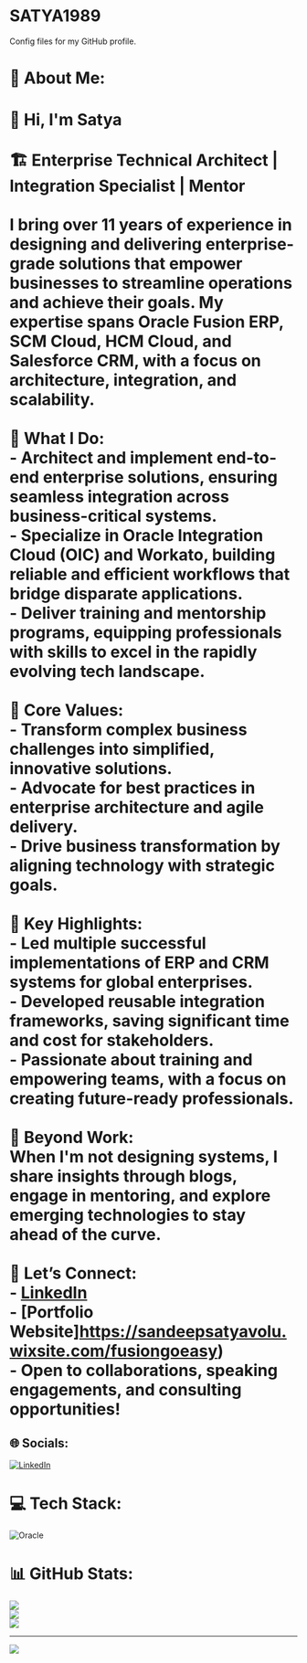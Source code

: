 # SATYA1989
Config files for my GitHub profile.
# 💫 About Me:
# 👋 Hi, I'm Satya <br><br>🏗️ **Enterprise Technical Architect | Integration Specialist | Mentor**  <br><br>I bring over **11 years of experience** in designing and delivering enterprise-grade solutions that empower businesses to streamline operations and achieve their goals. My expertise spans **Oracle Fusion ERP**, **SCM Cloud**, **HCM Cloud**, and **Salesforce CRM**, with a focus on architecture, integration, and scalability.  <br><br>🚀 **What I Do:**  <br>- Architect and implement **end-to-end enterprise solutions**, ensuring seamless integration across business-critical systems.  <br>- Specialize in **Oracle Integration Cloud (OIC)** and **Workato**, building reliable and efficient workflows that bridge disparate applications.  <br>- Deliver **training and mentorship programs**, equipping professionals with skills to excel in the rapidly evolving tech landscape.  <br><br>🎯 **Core Values:**  <br>- Transform complex business challenges into simplified, innovative solutions.  <br>- Advocate for best practices in enterprise architecture and agile delivery.  <br>- Drive business transformation by aligning technology with strategic goals.  <br><br>📂 **Key Highlights:**  <br>- Led multiple successful implementations of **ERP and CRM systems** for global enterprises.  <br>- Developed reusable integration frameworks, saving significant time and cost for stakeholders.  <br>- Passionate about **training and empowering teams**, with a focus on creating future-ready professionals.  <br><br>🌟 **Beyond Work:**  <br>When I'm not designing systems, I share insights through blogs, engage in mentoring, and explore emerging technologies to stay ahead of the curve.  <br><br>💬 **Let’s Connect:**  <br>- [LinkedIn](https://www.linkedin.com/in/sandeepsatyavolufusiontech/)  <br>- [Portfolio Website]https://sandeepsatyavolu.wixsite.com/fusiongoeasy)  <br>- Open to collaborations, speaking engagements, and consulting opportunities!  <br>


## 🌐 Socials:
[![LinkedIn](https://img.shields.io/badge/LinkedIn-%230077B5.svg?logo=linkedin&logoColor=white)](https://linkedin.com/in/https://www.linkedin.com/in/sandeepsatyavolufusiontech/) 

# 💻 Tech Stack:
![Oracle](https://img.shields.io/badge/Oracle-F80000?style=for-the-badge&logo=oracle&logoColor=white)
# 📊 GitHub Stats:
![](https://github-readme-stats.vercel.app/api?username=samdepp99&theme=shadow_blue&hide_border=false&include_all_commits=false&count_private=false)<br/>
![](https://github-readme-streak-stats.herokuapp.com/?user=samdepp99&theme=shadow_blue&hide_border=false)<br/>
![](https://github-readme-stats.vercel.app/api/top-langs/?username=samdepp99&theme=shadow_blue&hide_border=false&include_all_commits=false&count_private=false&layout=compact)

---
[![](https://visitcount.itsvg.in/api?id=samdepp99&icon=0&color=0)](https://visitcount.itsvg.in)

<!-- Proudly created with GPRM ( https://gprm.itsvg.in ) -->
